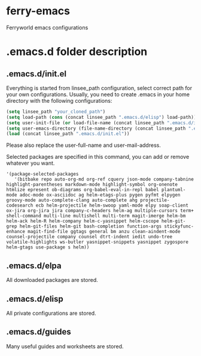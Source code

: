 # ferry-emacs
Ferryworld emacs configurations

# .emacs.d folder description
## .emacs.d/init.el
Everything is started from linsee_path configuration, select correct path for your own configurations.
Usually, you need to create .emacs in your home directory with the following configurations:
```lisp
(setq linsee_path "your_cloned_path")
(setq load-path (cons (concat linsee_path ".emacs.d/elisp") load-path))
(setq user-init-file (or load-file-name (concat linsee_path ".emacs.d/init.el")))
(setq user-emacs-directory (file-name-directory (concat linsee_path ".emacs.d/")))
(load (concat linsee_path ".emacs.d/init.el"))
```

Please also replace the user-full-name and user-mail-address.

Selected packages are specified in this command, you can add or remove whatever you want.
```
'(package-selected-packages
   '(bitbake repo auto-org-md org-ref cquery json-mode company-tabnine highlight-parentheses markdown-mode highlight-symbol org-onenote htmlize epresent ob-diagrams org-babel-eval-in-repl babel plantuml-mode adoc-mode ox-asciidoc ag helm-etags-plus pygen pyfmt elpygen groovy-mode auto-complete-clang auto-complete ahg projectile-codesearch ecb helm-projectile helm-swoop yaml-mode elpy soap-client ox-jira org-jira jira company-c-headers helm-ag multiple-cursors term+ shell-command multi-line multishell multi-term magit-imerge helm-bm helm-ack helm-R helm-company helm-c-yasnippet helm-cscope helm-git-grep helm-git-files helm-git bash-completion function-args stickyfunc-enhance magit-find-file ggtags general bm anzu clean-aindent-mode counsel-projectile company counsel dtrt-indent iedit undo-tree volatile-highlights ws-butler yasnippet-snippets yasnippet zygospore helm-gtags use-package s helm))
```

## .emacs.d/elpa
All downloaded packages are stored.

## .emacs.d/elisp
All private configurations are stored.

## .emacs.d/guides
Many useful guides and worksheets are stored.
